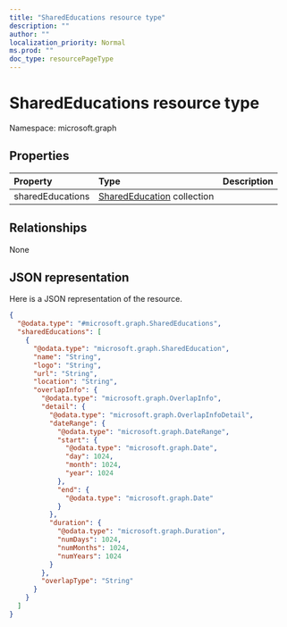 ```yaml
---
title: "SharedEducations resource type"
description: ""
author: ""
localization_priority: Normal
ms.prod: ""
doc_type: resourcePageType
---
```


# SharedEducations resource type


Namespace: microsoft.graph



## Properties
|Property|Type|Description|
|:---|:---|:---|
|sharedEducations|[SharedEducation](../resources/sharededucation.md) collection||

## Relationships
None

## JSON representation
Here is a JSON representation of the resource.
<!-- {
  "blockType": "resource",
  "@odata.type": "microsoft.graph.SharedEducations"
}
-->
``` json
{
  "@odata.type": "#microsoft.graph.SharedEducations",
  "sharedEducations": [
    {
      "@odata.type": "microsoft.graph.SharedEducation",
      "name": "String",
      "logo": "String",
      "url": "String",
      "location": "String",
      "overlapInfo": {
        "@odata.type": "microsoft.graph.OverlapInfo",
        "detail": {
          "@odata.type": "microsoft.graph.OverlapInfoDetail",
          "dateRange": {
            "@odata.type": "microsoft.graph.DateRange",
            "start": {
              "@odata.type": "microsoft.graph.Date",
              "day": 1024,
              "month": 1024,
              "year": 1024
            },
            "end": {
              "@odata.type": "microsoft.graph.Date"
            }
          },
          "duration": {
            "@odata.type": "microsoft.graph.Duration",
            "numDays": 1024,
            "numMonths": 1024,
            "numYears": 1024
          }
        },
        "overlapType": "String"
      }
    }
  ]
}
```

